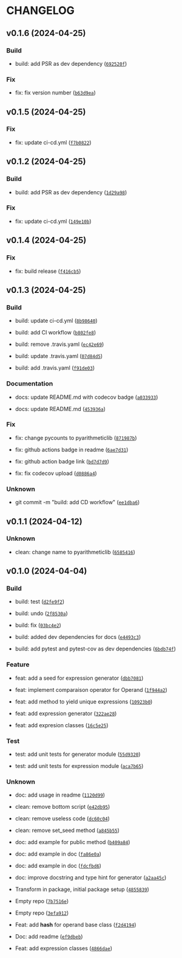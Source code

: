 # CHANGELOG



## v0.1.6 (2024-04-25)

### Build

* build: add PSR as dev dependency ([`692520f`](https://github.com/amaurylekens/pyarithmetic/commit/692520f6b3d519fdd2db59303daa8e2824dee1b8))

### Fix

* fix: fix version number ([`b63d9ea`](https://github.com/amaurylekens/pyarithmetic/commit/b63d9eac69a4abf5445f6fe027f260ad3525c93e))


## v0.1.5 (2024-04-25)

### Fix

* fix: update ci-cd.yml ([`f7b0822`](https://github.com/amaurylekens/pyarithmetic/commit/f7b0822fa50f7cf9e90ff33e2081a7651f93c23d))


## v0.1.2 (2024-04-25)

### Build

* build: add PSR as dev dependency ([`1d29a98`](https://github.com/amaurylekens/pyarithmetic/commit/1d29a9892276bf324d2939b1ecbd64a441b3f8e4))

### Fix

* fix: update ci-cd.yml ([`149e10b`](https://github.com/amaurylekens/pyarithmetic/commit/149e10b1341f724a55585e5d68dd2781ecddb904))


## v0.1.4 (2024-04-25)

### Fix

* fix: build release ([`f416cb5`](https://github.com/amaurylekens/pyarithmetic/commit/f416cb5cc7d3a9f8fa12f484ca9a55d3ce4849ed))


## v0.1.3 (2024-04-25)

### Build

* build: update ci-cd.yml ([`8b98640`](https://github.com/amaurylekens/pyarithmetic/commit/8b986400ded83e6a73af9a54000473a25dfb71b5))

* build: add CI workflow ([`b802fe8`](https://github.com/amaurylekens/pyarithmetic/commit/b802fe899a558a5880936ae2ef9a3af397e08907))

* build: remove .travis.yaml ([`ec42e69`](https://github.com/amaurylekens/pyarithmetic/commit/ec42e69c5827612d19648039ce541b15986b3c1a))

* build: update .travis.yaml ([`07d84d5`](https://github.com/amaurylekens/pyarithmetic/commit/07d84d55f01adb365b4c5ddcbee97ed07db2e6c6))

* build: add .travis.yaml ([`f91de03`](https://github.com/amaurylekens/pyarithmetic/commit/f91de036cfe56d803cae42f3797d4903ae9c9210))

### Documentation

* docs: update README.md with codecov badge ([`a033933`](https://github.com/amaurylekens/pyarithmetic/commit/a03393300fa78e5f897e7af3a46e8cf6ec29c06a))

* docs: update README.md ([`453936a`](https://github.com/amaurylekens/pyarithmetic/commit/453936a2e5aed8a92a0079759837e42ebd0c3294))

### Fix

* fix: change pycounts to pyarithmeticlib ([`871987b`](https://github.com/amaurylekens/pyarithmetic/commit/871987bf67fb77f7a7a29b49cd78510ab0a49374))

* fix: github actions badge in readme ([`6ae7d31`](https://github.com/amaurylekens/pyarithmetic/commit/6ae7d3159f36117e13e8c26a72b2bdd6e878e2b6))

* fix: github action badge link ([`bd7d7d9`](https://github.com/amaurylekens/pyarithmetic/commit/bd7d7d94df335ce44174fd14f2a56e50bd025541))

* fix: fix codecov upload ([`d0886a4`](https://github.com/amaurylekens/pyarithmetic/commit/d0886a4e7b51582225a25850914fa71f620244e9))

### Unknown

* git commit -m &#34;build: add CD workflow&#34; ([`ee1dba6`](https://github.com/amaurylekens/pyarithmetic/commit/ee1dba6b5af19a4e3703096f1620594b582f39de))


## v0.1.1 (2024-04-12)

### Unknown

* clean: change name to pyarithmeticlib ([`6585416`](https://github.com/amaurylekens/pyarithmetic/commit/6585416e95ec67e171a7fb64056f5af77090c2e3))


## v0.1.0 (2024-04-04)

### Build

* build: test ([`d2fe9f2`](https://github.com/amaurylekens/pyarithmetic/commit/d2fe9f28b1ca16be844c35ac10be91f1feec2e07))

* build: undo ([`2f8530a`](https://github.com/amaurylekens/pyarithmetic/commit/2f8530a13a7dee9d3bb81533a044fd41bf1172ab))

* build: fix ([`03bc4e2`](https://github.com/amaurylekens/pyarithmetic/commit/03bc4e2dbad71cc1ff06837cdbb53c8d5ecd1ec3))

* build: added dev dependencies for docs ([`e4493c3`](https://github.com/amaurylekens/pyarithmetic/commit/e4493c35d890f77df3f1eb4dfe69e76afa6faa76))

* build: add pytest and pytest-cov as dev dependencies ([`6bdb74f`](https://github.com/amaurylekens/pyarithmetic/commit/6bdb74f661274be9a058cc57993a37e5f42097f1))

### Feature

* feat: add a seed for expression generator ([`dbb7081`](https://github.com/amaurylekens/pyarithmetic/commit/dbb7081017fa4b1c683c613a977cd3b7c7af30fc))

* feat: implement comparaison operator for Operand ([`1f944a2`](https://github.com/amaurylekens/pyarithmetic/commit/1f944a2296bfa9cbe614ca8679db7eb6a73d3ff3))

* feat: add method to yield unique expressions ([`10923b0`](https://github.com/amaurylekens/pyarithmetic/commit/10923b04c40ec8e29f825fa59837968f558ce850))

* feat: add expression generator ([`322ae28`](https://github.com/amaurylekens/pyarithmetic/commit/322ae28d6fc5d778a108d80382128a13087d8bc1))

* feat: add expresion classes ([`16c5e25`](https://github.com/amaurylekens/pyarithmetic/commit/16c5e2575dd4aa8f9d9554b379f530822673fca2))

### Test

* test: add unit tests for generator module ([`55d9320`](https://github.com/amaurylekens/pyarithmetic/commit/55d9320531bd5eef8d95b83c596b6be735e3a2da))

* test: add unit tests for expression module ([`aca7b65`](https://github.com/amaurylekens/pyarithmetic/commit/aca7b65a99d96c362e126a2fea2e4221182a6c6b))

### Unknown

* doc: add usage in readme ([`1120d99`](https://github.com/amaurylekens/pyarithmetic/commit/1120d994a0827650cb2ef3a0ecb7176815196248))

* clean: remove bottom script ([`e42db95`](https://github.com/amaurylekens/pyarithmetic/commit/e42db951ce121233de6d43f46a25b000a771fa73))

* clean: remove useless code ([`dc60c04`](https://github.com/amaurylekens/pyarithmetic/commit/dc60c047e22e4758e0786c476c599d8ee9f1d8db))

* clean: remove set_seed method ([`a845b55`](https://github.com/amaurylekens/pyarithmetic/commit/a845b55d83770cb5bae974df2473a4483e4b84bd))

* doc: add example for public method ([`b409a84`](https://github.com/amaurylekens/pyarithmetic/commit/b409a84a2dba969b9eae068a78760823c8790da9))

* doc: add example in doc ([`fa86e0a`](https://github.com/amaurylekens/pyarithmetic/commit/fa86e0a5db7c8fb25b127bc2c918d53c4222e103))

* doc: add example in doc ([`fdcfbd6`](https://github.com/amaurylekens/pyarithmetic/commit/fdcfbd62879ad367bd24d866f266403718af3f4c))

* doc: improve docstring and type hint for generator ([`a2aa45c`](https://github.com/amaurylekens/pyarithmetic/commit/a2aa45c9cf2d3c20479c8354a189f06800f39705))

* Transform in package, initial package setup ([`4855839`](https://github.com/amaurylekens/pyarithmetic/commit/4855839be3447556acc84ee30016f638f9e35020))

* Empty repo ([`7b7516e`](https://github.com/amaurylekens/pyarithmetic/commit/7b7516e972e7db407f755f8ace32b5b8382a3b81))

* Empty repo ([`3efa912`](https://github.com/amaurylekens/pyarithmetic/commit/3efa912a8b7d96a0e0ed101acef4c4e65bd847a9))

* Feat: add __hash__ for operand base class ([`f2d4194`](https://github.com/amaurylekens/pyarithmetic/commit/f2d41941d933b3513c95c9a68ef240458c1b7bfb))

* Doc: add readme ([`ef9dbeb`](https://github.com/amaurylekens/pyarithmetic/commit/ef9dbeb60e620d4312dbf74607f653939078d43e))

* Feat: add expression classes ([`4866dae`](https://github.com/amaurylekens/pyarithmetic/commit/4866dae3009ec78f8fedb510b0e2d30c184c651a))
